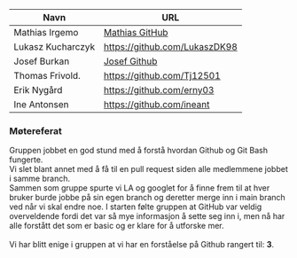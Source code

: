 | Navn | URL |
|---|---|
| Mathias Irgemo | [Mathias GitHub](https://github.com/mathiasirgemo) |
| Lukasz Kucharczyk | https://github.com/LukaszDK98 |
| Josef Burkan | [Josef Github](https://github.com/JosefBurkan) |
| Thomas Frivold. | https://github.com/Tj12501 |
| Erik Nygård | https://github.com/erny03
| Ine Antonsen | https://github.com/ineant 


### Møtereferat

Gruppen jobbet en god stund med å forstå hvordan Github og Git Bash fungerte.<br>
Vi slet blant annet med å få til en pull request siden alle medlemmene jobbet i samme branch. <br>
Sammen som gruppe spurte vi LA og googlet for å finne frem til at hver bruker burde jobbe på sin egen branch og deretter merge inn i main branch ved når vi skal endre noe. I starten følte gruppen at GitHub var veldig overveldende fordi det var så mye informasjon å sette seg inn i, men nå har alle forstått det som er basic og er klare for å utforske mer.<br><br>
Vi har blitt enige i gruppen at vi har en forståelse på Github rangert til: **3**.
